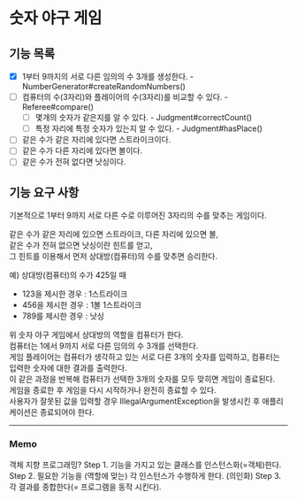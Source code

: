 # 숫자 야구 게임

## 기능 목록

- [x] 1부터 9까지의 서로 다른 임의의 수 3개를 생성한다. - NumberGenerator#createRandomNumbers()
- [ ] 컴퓨터의 수(3자리)와 플레이어의 수(3자리)를 비교할 수 있다. - Referee#compare()
  - [ ] 몇개의 숫자가 같은지를 알 수 있다. - Judgment#correctCount()
  - [ ] 특정 자리에 특정 숫자가 있는지 알 수 있다. - Judgment#hasPlace()
- [ ] 같은 수가 같은 자리에 있다면 스트라이크이다.
- [ ] 같은 수가 다른 자리에 있다면 볼이다.
- [ ] 같은 수가 전혀 없다면 낫싱이다.

## 기능 요구 사항

기본적으로 1부터 9까지 서로 다른 수로 이루어진 3자리의 수를 맞추는 게임이다.</br>

같은 수가 같은 자리에 있으면 스트라이크, 다른 자리에 있으면 볼, </br>
같은 수가 전혀 없으면 낫싱이란 힌트를 얻고, </br>
그 힌트를 이용해서 먼저 상대방(컴퓨터)의 수를 맞추면 승리한다. </br>

예) 상대방(컴퓨터)의 수가 425일 때 </br>

* 123을 제시한 경우 : 1스트라이크 </br>
* 456을 제시한 경우 : 1볼 1스트라이크 </br>
* 789를 제시한 경우 : 낫싱 </br>

위 숫자 야구 게임에서 상대방의 역할을 컴퓨터가 한다. </br>
컴퓨터는 1에서 9까지 서로 다른 임의의 수 3개를 선택한다. </br>
게임 플레이어는 컴퓨터가 생각하고 있는 서로 다른 3개의 숫자를 입력하고, 컴퓨터는 입력한 숫자에 대한 결과를 출력한다. </br>
이 같은 과정을 반복해 컴퓨터가 선택한 3개의 숫자를 모두 맞히면 게임이 종료된다. </br>
게임을 종료한 후 게임을 다시 시작하거나 완전히 종료할 수 있다. </br>
사용자가 잘못된 값을 입력할 경우 IllegalArgumentException을 발생시킨 후 애플리케이션은 종료되어야 한다.

---

### Memo
객체 지향 프로그래밍?
Step 1. 기능을 가지고 있는 클래스를 인스턴스화(=객체)한다.
Step 2. 필요한 기능을 (역할에 맞는) 각 인스턴스가 수행하게 한다. (의인화)
Step 3. 각 결과를 종합한다(= 프로그램을 동작 시킨다).